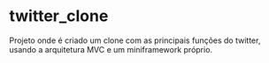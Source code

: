 # twitter_clone
Projeto onde é criado um clone com as principais funções do twitter, usando a arquitetura MVC e um miniframework próprio.
